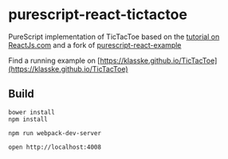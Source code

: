 # purescript-react-tictactoe 

PureScript implementation of TicTacToe based on the [tutorial on ReactJs.com](https://reactjs.org/tutorial/tutorial.html) and a fork of [purescript-react-example](https://github.com/ethul/purescript-react-example)

Find a running example on [https://klasske.github.io/TicTacToe](https://klasske.github.io/TicTacToe)

## Build

    bower install
    npm install

    npm run webpack-dev-server

    open http://localhost:4008